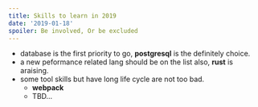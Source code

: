```yaml
---
title: Skills to learn in 2019
date: '2019-01-18'
spoiler: Be involved, Or be excluded
---
```


+ database is the first priority to go, **postgresql** is the definitely choice.
+ a new peformance related lang should be on the list also, **rust** is araising.
+ some tool skills but have long life cycle are not too bad.
    - **webpack**
    - TBD...

